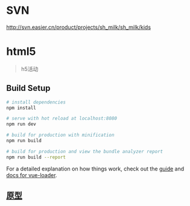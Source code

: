 # SVN
http://svn.easier.cn/product/projects/sh_milk/sh_milk/kids

# html5

> h5活动

## Build Setup

``` bash
# install dependencies
npm install

# serve with hot reload at localhost:8080
npm run dev

# build for production with minification
npm run build

# build for production and view the bundle analyzer report
npm run build --report
```

For a detailed explanation on how things work, check out the [guide](http://vuejs-templates.github.io/webpack/) and [docs for vue-loader](http://vuejs.github.io/vue-loader).

## [原型](https://pro.modao.cc/app/gVPz25GmlxkmGQzB5fUrt7bRXW8bjTv)
